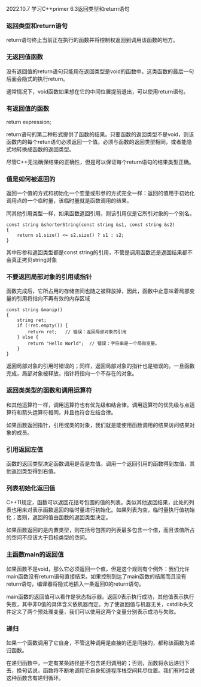 2022.10.7
学习C++primer  6.3返回类型和return语句


### 返回类型和return语句
return语句终止当前正在执行的函数并将控制权返回到调用该函数的地方。

### 无返回值函数
没有返回值的return语句只能用在返回类型是void的函数中。这类函数的最后一句后面会隐式的执行return。

通常情况下，void函数如果想在它的中间位置提前退出，可以使用return语句。

### 有返回值的函数
return expression;

return语句的第二种形式提供了函数的结果。只要函数的返回类型不是void，则该函数内的每个retun语句必须返回一个值。必须与函数的返回类型相同，或者能隐式地转换成函数的返回类型。

尽管C++无法确保结果的正确性，但是可以保证每个return语句的结果类型正确。

### 值是如何被返回的
返回一个值的方式和初始化一个变量或形参的方式完全一样：返回的值用于初始化调用点的一个临时量，该临时量就是函数调用的结果。

同其他引用类型一样，如果函数返回引用，则该引用仅是它所引对象的一个别名。
```
const string &shorterString(const string &s1, const string &s2)
{
    return s1.size() <= s2.size() ? s1 : s2;
}
```
其中形参和返回类型都是const string的引用，不管是调用函数还是返回结果都不会真正拷贝string对象

### 不要返回局部对象的引用或指针
函数完成后，它所占用的存储空间也随之被释放掉，因此，函数中止意味着局部变量的引用将指向不再有效的内存区域
```
const string &manip()
{
    string ret;
    if (!ret.empty()) {
        return ret;   // 错误：返回局部对象的引用
    } else {
        return "Hello World";  // 错误：字符串是一个局部变量。
    }
}
```
返回局部对象的引用时错误的；同样，返回局部对象的指针也是错误的。一旦函数完成，局部对象被释放，指针将指向一个不存在的对象。

### 返回类类型的函数和调用运算符
和其他运算符一样，调用运算符也有优先级和结合律。调用运算符的优先级与点运算符和箭头运算符相同，并且也符合左结合律。

如果函数返回指针，引用或类的对象，我们就是能使用函数调用的结果访问结果对象的成员。

### 引用返回左值
函数的返回类型决定函数调用是否是左值。调用一个返回引用的函数得到左值，其他返回类型得到右值。

### 列表初始化返回值
C++11规定，函数可以返回花括号包围的值的列表。类似其他返回结果，此处的列表也用来对表示函数返回的临时量进行初始化。如果列表为空，临时量执行值初始化；否则，返回的值由函数的返回类型决定。

如果函数返回的是内置类型，则花括号包围的列表最多包含一个值，而且该值所占的空间不应该大于目标类型的空间。

### 主函数main的返回值
如果函数不是void，那么它必须返回一个值，但是这个规则有个例外：我们允许main函数没有return语句直接结束。如果控制到达了main函数的结尾而且没有return语句，编译器将隐式地插入一条返回0的return语句。

main函数的返回值可以看作是状态指示器。返回0表示执行成功，其他值表示执行失败，其中非0值的具体含义依机器而定。为了使返回值与机器无关，cstdlib头文件定义了两个预处理变量，我们可以使用这两个变量分别表示成功与失败。

### 递归
如果一个函数调用了它自身，不管这种调用是直接的还是间接的，都称该函数为递归函数。

在递归函数中，一定有某条路径是不包含递归调用的；否则，函数将永远递归下去，换句话说，函数将不断地调用它自身知道程序栈空间耗尽位置。我们有时会说这种函数含有递归循环。